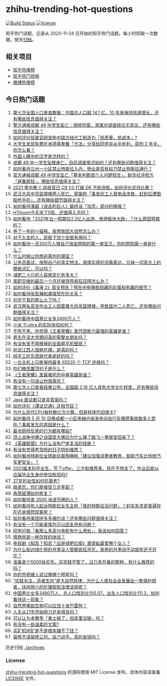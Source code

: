 # zhihu-trending-hot-questions

[![Build Status](https://github.com/justjavac/zhihu-trending-hot-questions/workflows/ci/badge.svg?branch=master)](https://github.com/justjavac/zhihu-trending-hot-questions/actions)
[![license](https://img.shields.io/github/license/justjavac/zhihu-trending-hot-questions)](https://github.com/justjavac/zhihu-trending-hot-questions/blob/master/LICENSE)

知乎热门话题，记录从 2020-11-24 日开始的知乎热门话题。每小时抓取一次数据，按天[归档](./archives)。

## 相关项目

- [知乎热搜榜](https://github.com/justjavac/zhihu-trending-top-search)
- [知乎热门视频](https://github.com/justjavac/zhihu-trending-hot-video)
- [微博热搜榜](https://github.com/justjavac/weibo-trending-hot-search)

## 今日热门话题

<!-- BEGIN -->
<!-- 最后更新时间 Wed May 12 2021 06:01:45 GMT+0800 (China Standard Time) -->

1. [第七次全国人口普查数据：中国总人口超 14.1 亿，10
   年来保持低速增长，还有哪些信息值得关注？](https://www.zhihu.com/question/458811096)
2. [警方通报成都 49
   中学生坠亡：排除刑案，家属对调查结论无异议，还有哪些信息值得关注？](https://www.zhihu.com/question/458909971)
3. [如何评价技嘉官网宣称中国大陆代工制造为「低质量、低成本」?](https://www.zhihu.com/question/458796364)
4. [大学生发现免费吃肯德基套餐「方法」分享给同学并从中牟利，获刑 2
   年半，你怎么看？](https://www.zhihu.com/question/458862544)
5. [外国人眼中的汉字是怎样的？](https://www.zhihu.com/question/35963650)
6. [成都 49
   中一学生坠楼身亡，目前调查情况如何？还有哪些问题值得关注？](https://www.zhihu.com/question/458690995)
7. [如何看待兰州一小区禁止特斯拉入内，物业是否有权力禁止特斯拉通行？](https://www.zhihu.com/question/458089175)
8. [官方通报成都 49
   中学生坠亡「基本判断因个人问题轻生」，新华社评校方「避重就轻」，哪些信息值得关注？](https://www.zhihu.com/question/458795206)
9. [2021 季中赛 C 组收官日 C9 1:0 打破 DK
   不败连胜，如何评价这场比赛？](https://www.zhihu.com/question/458906118)
10. [武汉大风中吊篮撞楼两人死亡，家属称「事发前工人曾电话求救，赶到后遭围殴抢手机」，还有哪些细节值得关注？](https://www.zhihu.com/question/458864077)
11. [如何看待漫画《进击的巨人》最终话「加页」部分的情报？](https://www.zhihu.com/question/458937970)
12. [HTmoon今天涨了5倍，还值得入手吗？](https://www.zhihu.com/question/458753981)
13. [如何看待「2021年五一假期仅2.3亿人出游，旅游板块大跌」？什么原因导致的？](https://www.zhihu.com/question/458156454)
14. [养了一年的小猫咪，我想放回大自然怎么办？](https://www.zhihu.com/question/457533958)
15. [对于久坐的人，屁股下加个坐垫有用吗？](https://www.zhihu.com/question/355087220)
16. [如何看待一天300万人搜自己淘宝网购的第一单宝贝，你的网购第一单是什么？](https://www.zhihu.com/question/458802423)
17. [什么时候让你想逃离你的寝室？](https://www.zhihu.com/question/347465641)
18. [公务员面试，按照自己的真实想法，真情实感的流露表达，忘掉一切高大上的模板词汇，可以吗？](https://www.zhihu.com/question/453765153)
19. [减肥二十斤的人容貌变化有多大？](https://www.zhihu.com/question/339245837)
20. [离职交接的最后一个月还被领导疯狂压榨怎么办？](https://www.zhihu.com/question/455719427)
21. [如何评价《毒液
    2》首支预告？预告中有哪些隐藏的彩蛋和有趣的细节？](https://www.zhihu.com/question/458745668)
22. [如何看待张哲瀚和龚俊现在的关系？](https://www.zhihu.com/question/458226340)
23. [刘宇宁真的那么火了吗？](https://www.zhihu.com/question/455642291)
24. [武汉两名高空作业工人因雷暴大风吊篮撞楼，导致篮内二人死亡，还有哪些问题值得关注？](https://www.zhihu.com/question/458802058)
25. [如何看待中国男比女多3490万人？](https://www.zhihu.com/question/458812341)
26. [小米 11 ultra 的实际体验如何？](https://www.zhihu.com/question/452077572)
27. [不吹不黑，你觉得《王者荣耀》里开团能力最强的英雄是谁？](https://www.zhihu.com/question/457720589)
28. [男生在读大学期间真的需要女朋友吗？](https://www.zhihu.com/question/22503810)
29. [有没有舍不得换掉的全面屏手机壁纸？](https://www.zhihu.com/question/420662927)
30. [听说江西人很能吃辣，是真的吗？](https://www.zhihu.com/question/406439662)
31. [纯手工的东西就代表是好的吗？](https://www.zhihu.com/question/443837003)
32. [一台主机上只能保持最多 65535 个 TCP 连接吗？](https://www.zhihu.com/question/361111920)
33. [你们微信置顶句子是什么？](https://www.zhihu.com/question/353636992)
34. [《王者荣耀》里最难死的中单英雄是谁？](https://www.zhihu.com/question/458262505)
35. [有没有一句话让你很喜欢？](https://www.zhihu.com/question/314113669)
36. [第七次人口普查结果公布，全国超 2.18
    亿人具有大学文化程度，还有哪些信息值得关注？](https://www.zhihu.com/question/458813993)
37. [Java 面试都只是背答案吗？](https://www.zhihu.com/question/452184164)
38. [如何评价《谭谈交通》这档节目？](https://www.zhihu.com/question/41467514)
39. [为什么现代CPU每秒数亿次计算，但是程序仍旧很卡?](https://www.zhihu.com/question/458730114)
40. [如何看待 5 月 10
    日晚成都一小区电梯内突发电动自行车爆燃事故致多人受伤？事故发生的原因是什么？](https://www.zhihu.com/question/458774852)
41. [最令厨师反感的行为都有哪些?](https://www.zhihu.com/question/454913246)
42. [顶上战争中佛之战国变大佛后为什么锤了路飞一拳就变回来了？](https://www.zhihu.com/question/458446208)
43. [《英雄联盟》为什么没有尸体复活的技能？](https://www.zhihu.com/question/456810195)
44. [有没有觉得考驾照的日子特别难熬？](https://www.zhihu.com/question/305986066)
45. [如何看待特斯拉全球副总裁陶琳称「建议加强消费者教育，智能汽车比传统汽车更安全」？](https://www.zhihu.com/question/458706368)
46. [2021届本科毕业生，签了offer、三方和推荐表，现在不想去了，毕业后能以应届毕业生身份参加秋招吗?](https://www.zhihu.com/question/457035243)
47. [27岁的女性如何抗衰老?](https://www.zhihu.com/question/31794802)
48. [姐弟恋，你们能接受几岁差距？](https://www.zhihu.com/question/389750479)
49. [角质层薄如何修复？](https://www.zhihu.com/question/27090854)
50. [如何看待拿 3500 块进币圈的人？](https://www.zhihu.com/question/458207096)
51. [如何看待有人起诉特斯拉女车主称「我的特斯拉没问题」？刹车失灵是普遍存在还是偶然现象呢？](https://www.zhihu.com/question/458816200)
52. [如何看待美团拼多多被约谈？还有哪些问题值得关注？](https://www.zhihu.com/question/458736672)
53. [有没有一个万能表情包可以回复所有问题？](https://www.zhihu.com/question/341311495)
54. [同学问我「看那么多高分电影有什么用处」，我该如何回答？](https://www.zhihu.com/question/445536824)
55. [情商低是一种怎样的体验？](https://www.zhihu.com/question/26759808)
56. [电视剧《知否？知否？应是绿肥红瘦》里盛紘最爱哪个女儿？](https://www.zhihu.com/question/457046905)
57. [为什么街边绿化带的月季没人管都疯狂开花，家养的月季动不动就死还不开花？](https://www.zhihu.com/question/458723730)
58. [准备拿个5000块买币，买完就不管了，过几年在看的那种，有什么推荐的吗？](https://www.zhihu.com/question/457414385)
59. [你的外貌被人说过像哪个明星吗？](https://www.zhihu.com/question/367145594)
60. [“优胜劣汰，适者生存”是大自然规律，为什么人类社会会发展出一套保护弱者，扶持弱小的伦理观和法律法规呢？](https://www.zhihu.com/question/458755052)
61. [中国男比女多3490万人，总人口性别比105.07，出生人口性别比111.3，如何看待这一现象？](https://www.zhihu.com/question/458812209)
62. [自然界哪些生物可以扛住十发巴雷特？](https://www.zhihu.com/question/458544903)
63. [人生从21岁开始努力还来得及吗？](https://www.zhihu.com/question/404893881)
64. [可以认为本赛季「勇士输了，但库里没输」吗？](https://www.zhihu.com/question/457259616)
65. [有没有一些温柔的文案?](https://www.zhihu.com/question/450998242)
66. [买矿机挖矿是不是根本赚不了钱？](https://www.zhihu.com/question/457183375)
67. [装修不请装修公司，自己动手，真的省钱吗？](https://www.zhihu.com/question/448461605)

<!-- END -->

历史归档 [./archives](./archives)

### License

[zhihu-trending-hot-questions](https://github.com/justjavac/zhihu-trending-hot-questions)
的源码使用 MIT License 发布。具体内容请查看 [LICENSE](./LICENSE) 文件。
